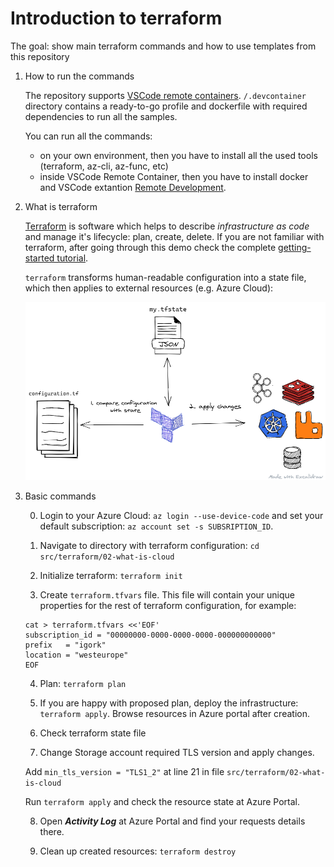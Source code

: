 # Introduction to terraform

The goal: show main terraform commands and how to use templates from this repository

1. How to run the commands

    The repository supports [VSCode remote containers](https://code.visualstudio.com/docs/remote/containers). `/.devcontainer` directory contains a ready-to-go profile and dockerfile with required dependencies to run all the samples.

    You can run all the commands:

    - on your own environment, then you have to install all the used tools (terraform, az-cli, az-func, etc)
    - inside VSCode Remote Container, then you have to install docker and VSCode extantion [Remote Development](https://marketplace.visualstudio.com/items?itemName=ms-vscode-remote.vscode-remote-extensionpack).

2. What is terraform

    [Terraform](https://www.terraform.io/) is software which helps to describe *infrastructure as code* and manage it's lifecycle: plan, create, delete. If you are not familiar with terraform, after going through this demo check the complete [getting-started tutorial](https://learn.hashicorp.com/terraform).

    `terraform` transforms human-readable configuration into a state file, which then applies to external resources (e.g. Azure Cloud):

    ![terraform](../files/02-terraform/terraform.png)

3. Basic commands

    0. Login to your Azure Cloud: `az login --use-device-code` and set your default subscription: `az account set -s SUBSRIPTION_ID`.

    1. Navigate to directory with terraform configuration: `cd src/terraform/02-what-is-cloud`

    2. Initialize terraform: `terraform init`

    3. Create `terraform.tfvars` file. This file will contain your unique properties for the rest of terraform configuration, for example:

    ```
    cat > terraform.tfvars <<'EOF'
    subscription_id = "00000000-0000-0000-0000-000000000000"
    prefix   = "igork"
    location = "westeurope"
    EOF
    ```

    4. Plan: `terraform plan`

    5. If you are happy with proposed plan, deploy the infrastructure: `terraform apply`. Browse resources in Azure portal after creation.

    6. Check terraform state file

    7. Change Storage account required TLS version and apply changes.

    Add `min_tls_version = "TLS1_2"` at line 21 in file `src/terraform/02-what-is-cloud`

    Run `terraform apply` and check the resource state at Azure Portal.

    8. Open ***Activity Log*** at Azure Portal and find your requests details there.

    9. Clean up created resources: `terraform destroy`
